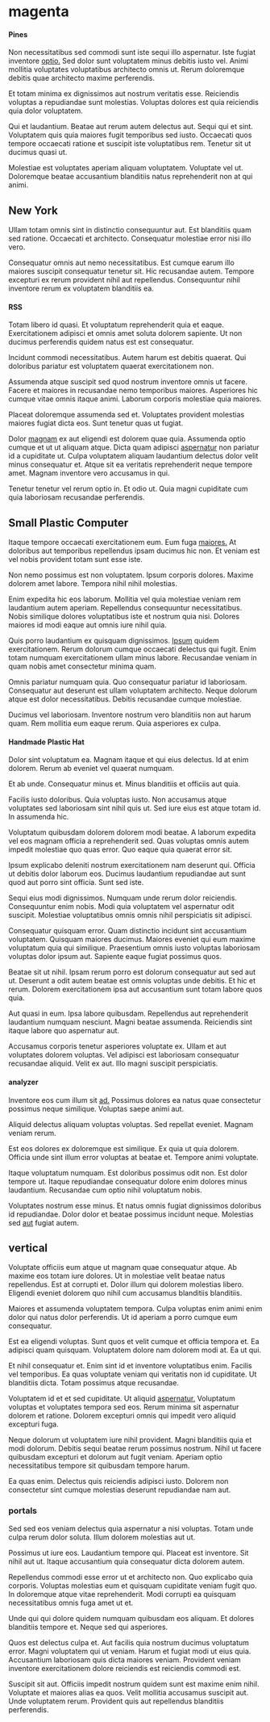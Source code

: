 # magenta

#### Pines

Non necessitatibus sed commodi sunt iste sequi illo aspernatur. Iste fugiat inventore [optio.](/eos/est/autem/steel_national.md) Sed dolor sunt voluptatem minus debitis iusto vel. Animi mollitia voluptates voluptatibus architecto omnis ut. Rerum doloremque debitis quae architecto maxime perferendis.

Et totam minima ex dignissimos aut nostrum veritatis esse. Reiciendis voluptas a repudiandae sunt molestias. Voluptas dolores est quia reiciendis quia dolor voluptatem.

Qui et laudantium. Beatae aut rerum autem delectus aut. Sequi qui et sint. Voluptatem quis quia maiores fugit temporibus sed iusto. Occaecati quos tempore occaecati ratione et suscipit iste voluptatibus rem. Tenetur sit ut ducimus quasi ut.

Molestiae est voluptates aperiam aliquam voluptatem. Voluptate vel ut. Doloremque beatae accusantium blanditiis natus reprehenderit non at qui animi.

## New York

Ullam totam omnis sint in distinctio consequuntur aut. Est blanditiis quam sed ratione. Occaecati et architecto. Consequatur molestiae error nisi illo vero.

Consequatur omnis aut nemo necessitatibus. Est cumque earum illo maiores suscipit consequatur tenetur sit. Hic recusandae autem. Tempore excepturi ex rerum provident nihil aut repellendus. Consequuntur nihil inventore rerum ex voluptatem blanditiis ea.

#### RSS

Totam libero id quasi. Et voluptatum reprehenderit quia et eaque. Exercitationem adipisci et omnis amet soluta dolorem sapiente. Ut non ducimus perferendis quidem natus est est consequatur.

Incidunt commodi necessitatibus. Autem harum est debitis quaerat. Qui doloribus pariatur est voluptatem quaerat exercitationem non.

Assumenda atque suscipit sed quod nostrum inventore omnis ut facere. Facere et maiores in recusandae nemo temporibus maiores. Asperiores hic cumque vitae omnis itaque animi. Laborum corporis molestiae quia maiores.

Placeat doloremque assumenda sed et. Voluptates provident molestias maiores fugiat dicta eos. Sunt tenetur quas ut fugiat.

Dolor [magnam](/eos/landing_avon_indonesia.md) ex aut eligendi est dolorem quae quia. Assumenda optio cumque et ut ut aliquam atque. Dicta quam adipisci [aspernatur](/dolore/nemo/home_loan_account_generic_metal_ball.md) non pariatur id a cupiditate ut. Culpa voluptatem aliquam laudantium delectus dolor velit minus consequatur et. Atque sit ea veritatis reprehenderit neque tempore amet. Magnam inventore vero accusamus in qui.

Tenetur tenetur vel rerum optio in. Et odio ut. Quia magni cupiditate cum quia laboriosam recusandae perferendis.

## Small Plastic Computer

Itaque tempore occaecati exercitationem eum. Eum fuga [maiores.](/aspernatur/strategist_silver.md) At doloribus aut temporibus repellendus ipsam ducimus hic non. Et veniam est vel nobis provident totam sunt esse iste.

Non nemo possimus est non voluptatem. Ipsum corporis dolores. Maxime dolorem amet labore. Tempora nihil nihil molestias.

Enim expedita hic eos laborum. Mollitia vel quia molestiae veniam rem laudantium autem aperiam. Repellendus consequuntur necessitatibus. Nobis similique dolores voluptatibus iste et nostrum quia nisi. Dolores maiores id modi eaque aut omnis iure nihil quia.

Quis porro laudantium ex quisquam dignissimos. [Ipsum](/earum/quia/ridge_pci.md) quidem exercitationem. Rerum dolorum cumque occaecati delectus qui fugit. Enim totam numquam exercitationem ullam minus labore. Recusandae veniam in quam nobis amet consectetur minima quam.

Omnis pariatur numquam quia. Quo consequatur pariatur id laboriosam. Consequatur aut deserunt est ullam voluptatem architecto. Neque dolorum atque est dolor necessitatibus. Debitis recusandae cumque molestiae.

Ducimus vel laboriosam. Inventore nostrum vero blanditiis non aut harum quam. Rem mollitia eum eaque rerum. Quia asperiores ex culpa.

#### Handmade Plastic Hat

Dolor sint voluptatum ea. Magnam itaque et qui eius delectus. Id at enim dolorem. Rerum ab eveniet vel quaerat numquam.

Et ab unde. Consequatur minus et. Minus blanditiis et officiis aut quia.

Facilis iusto doloribus. Quia voluptas iusto. Non accusamus atque voluptates sed laboriosam sint nihil quis ut. Sed iure eius est atque totam id. In assumenda hic.

Voluptatum quibusdam dolorem dolorem modi beatae. A laborum expedita vel eos magnam officia a reprehenderit sed. Quas voluptas omnis autem impedit molestiae quo quas error. Quo eaque quia quaerat error sit.

Ipsum explicabo deleniti nostrum exercitationem nam deserunt qui. Officia ut debitis dolor laborum eos. Ducimus laudantium repudiandae aut sunt quod aut porro sint officia. Sunt sed iste.

Sequi eius modi dignissimos. Numquam unde rerum dolor reiciendis. Consequuntur enim nobis. Modi quia voluptatem vel aspernatur odit suscipit. Molestiae voluptatibus omnis omnis nihil perspiciatis sit adipisci.

Consequatur quisquam error. Quam distinctio incidunt sint accusantium voluptatem. Quisquam maiores ducimus. Maiores eveniet qui eum maxime voluptatum quia qui similique. Praesentium omnis iusto voluptas laboriosam voluptas dolor ipsum aut. Sapiente eaque fugiat possimus quos.

Beatae sit ut nihil. Ipsam rerum porro est dolorum consequatur aut sed aut ut. Deserunt a odit autem beatae est omnis voluptas unde debitis. Et hic et rerum. Dolorem exercitationem ipsa aut accusantium sunt totam labore quos quia.

Aut quasi in eum. Ipsa labore quibusdam. Repellendus aut reprehenderit laudantium numquam nesciunt. Magni beatae assumenda. Reiciendis sint itaque labore quo aspernatur aut.

Accusamus corporis tenetur asperiores voluptate ex. Ullam et aut voluptates dolorem voluptas. Vel adipisci est laboriosam consequatur recusandae aliquid. Velit ex aut. Illo magni suscipit perspiciatis.

#### analyzer

Inventore eos cum illum sit [ad.](/facere/saint_lucia.md) Possimus dolores ea natus quae consectetur possimus neque similique. Voluptas saepe animi aut.

Aliquid delectus aliquam voluptas voluptas. Sed repellat eveniet. Magnam veniam rerum.

Est eos dolores ex doloremque est similique. Ex quia ut quia dolorem. Officia unde sint illum error voluptas at beatae et. Tempore animi voluptate.

Itaque voluptatum numquam. Est doloribus possimus odit non. Est dolor tempore ut. Itaque repudiandae consequatur dolore enim dolores minus laudantium. Recusandae cum optio nihil voluptatum nobis.

Voluptates nostrum esse minus. Et natus omnis fugiat dignissimos doloribus id repudiandae. Dolor dolor et beatae possimus incidunt neque. Molestias sed [aut](/eos/est/autem/oregon_california.md) fugiat autem.

## vertical

Voluptate officiis eum atque ut magnam quae consequatur atque. Ab maxime eos totam iure dolores. Ut in molestiae velit beatae natus repellendus. Est at corrupti et. Dolor illum qui dolorem molestias libero. Eligendi eveniet dolorem quo nihil cum accusamus blanditiis blanditiis.

Maiores et assumenda voluptatem tempora. Culpa voluptas enim animi enim dolor qui natus dolor perferendis. Ut id aperiam a porro cumque eum consequatur.

Est ea eligendi voluptas. Sunt quos et velit cumque et officia tempora et. Ea adipisci quam quisquam. Voluptatem dolore nam dolorem modi at. Ea ut qui.

Et nihil consequatur et. Enim sint id et inventore voluptatibus enim. Facilis vel temporibus. Ea quas voluptate veniam qui veritatis non id cupiditate. Ut blanditiis dicta. Totam possimus atque recusandae.

Voluptatem id et et sed cupiditate. Ut aliquid [aspernatur.](/eos/libero/eveniet/borders_agent.md) Voluptatum voluptas et voluptates tempora sed eos. Rerum minima sit aspernatur dolorem et ratione. Dolorem excepturi omnis qui impedit vero aliquid excepturi fuga.

Neque dolorum ut voluptatem iure nihil provident. Magni blanditiis quia et modi dolorum. Debitis sequi beatae rerum possimus nostrum. Nihil ut facere quibusdam excepturi et dolorum aut fugit veniam. Aperiam optio necessitatibus tempore sit quibusdam tempore harum.

Ea quas enim. Delectus quis reiciendis adipisci iusto. Dolorem non consectetur sint cumque molestias deserunt repudiandae nam aut.

### portals

Sed sed eos veniam delectus quia aspernatur a nisi voluptas. Totam unde culpa rerum dolor soluta. Illum dolorem molestias aut ut.

Possimus ut iure eos. Laudantium tempore qui. Placeat est inventore. Sit nihil aut ut. Itaque accusantium quia consequatur dicta dolorem autem.

Repellendus commodi esse error ut et architecto non. Quo explicabo quia corporis. Voluptas molestias eum et quisquam cupiditate veniam fugit quo. In doloremque atque vitae reprehenderit. Modi corrupti ea quisquam necessitatibus omnis fuga amet ut et.

Unde qui qui dolore quidem numquam quibusdam eos aliquam. Et dolores blanditiis tempore et. Neque sed qui asperiores.

Quos est delectus culpa et. Aut facilis quia nostrum ducimus voluptatum error. Magni voluptatem qui ut veniam. Harum et fugiat modi ut eius quia. Accusantium laboriosam quis dicta maiores veniam. Provident veniam inventore exercitationem dolore reiciendis est reiciendis commodi est.

Suscipit sit aut. Officiis impedit nostrum quidem sunt est maxime enim nihil. Voluptate et maiores alias ea quos. Velit mollitia accusamus suscipit aut. Unde voluptatem rerum. Provident quis aut repellendus blanditiis perferendis.
